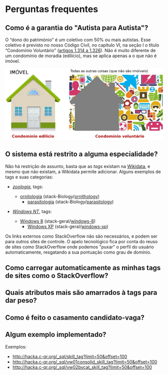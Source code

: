# Perguntas frequentes

## Como é a garantia do "Autista para Autista"?

O “dono do patrimònio” é um coletivo com 50% ou mais autistas. Esse coletivo é previsto no nosso Código Civil, no capítulo VI, na seção I o título “Condomínio Voluntário” ([artigos 1.314 a 1.326](http://www.planalto.gov.br/ccivil_03/Leis/2002/L10406.htm#parteespeciallivroiiitituloiiicapitulovise%C3%A7aoi)). Não é muito diferente de um condomínio de moradia (edilício), mas se aplica apenas a o que não é imóvel.

![](../assets/img/condominioVoluntario.png)

## O sistema está restrito a alguma especialidade?

Não há restrição de assunto, basta que as *tags* existam na [Wikidata](http://wikidata.org), e mesmo que não existam, a Wikidata permite adicionar.
Alguns exemplos de tags e suas categorias:

* [_zoologia_](http://www.wikidata.org/entity/Q431), tags:
   - [ornitologia](http://www.wikidata.org/entity/Q44703) (stack-Biology/[ornithology](https://biology.stackexchange.com/tags/ornithology))
	 - [parasitologia](http://www.wikidata.org/entity/Q180502) (stack-Biology/[parasitology](https://biology.stackexchange.com/tags/parasitology))

* [_Windows NT_](http://www.wikidata.org/entity/Q486487), tags:
  - [Windows 8](http://www.wikidata.org/entity/Q5046) (stack-geral/[windows-8](https://stackoverflow.com/tags/windows-8))
	  - [Windows XP](http://www.wikidata.org/entity/Q11248) (stack-geral/[windows-xp](https://stackoverflow.com/tags/windows-xp))

Os links externos como StackOverflow não são necessários, e podem ser para outros sites de controle.
O apelo tecnológico fica por conta do reuso de sites como StackOverflow onde podemos "puxar" o perfil do usuário automaticamente, resgatando a sua pontuação como grau de domínio.

## Como carregar automaticamente as minhas tags de sites como o StackOverflow?

## Quais atributos mais são amarrados à tags para dar peso?

## Como é feito o casamento candidato-vaga?

## Algum exemplo implementado?
Exemplos:

* http://hacka.c-qr.org/_sql/skill_tag?limit=50&offset=100
* http://hacka.c-qr.org/_sql/vw01consolid_skill_tag?limit=50&offset=100
* http://hacka.c-qr.org/_sql/vw02bycat_skill_tag?limit=50&offset=100
